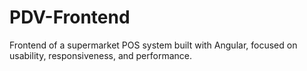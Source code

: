 # PDV-Frontend
Frontend of a supermarket POS system built with Angular, focused on usability, responsiveness, and performance.
